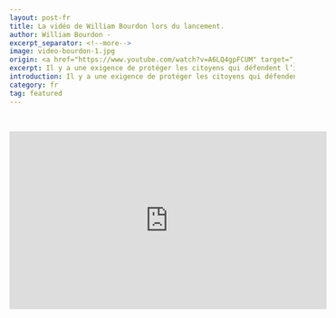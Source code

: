 ```yaml
---
layout: post-fr
title: La vidéo de William Bourdon lors du lancement.
author: William Bourdon -
excerpt_separator: <!--more-->
image: video-bourdon-1.jpg
origin: <a href="https://www.youtube.com/watch?v=A6LQ4gpFCUM" target="_blank">AZ ACTU.net</a>
excerpt: Il y a une exigence de protéger les citoyens qui défendent l’intérêt général
introduction: Il y a une exigence de protéger les citoyens qui défendent l’intérêt général
category: fr
tag: featured
---
```


<iframe style="margin-top: 30px;" class="center-block" width="560" height="315" src="https://www.youtube.com/embed/A6LQ4gpFCUM" frameborder="0" allowfullscreen></iframe>
<br>
<br>
<br>
<br>
<br>
